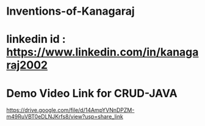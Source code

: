 # Inventions-of-Kanagaraj

# linkedin id : https://www.linkedin.com/in/kanagaraj2002

# Demo Video Link for CRUD-JAVA
https://drive.google.com/file/d/14AmpYVNnDPZM-m49RuVBT0eDLNJKrfs8/view?usp=share_link

